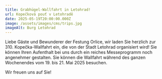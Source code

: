 ```yaml
---
title: Grabhügel-Wallfahrt in Letohrad!
url: Kopečková pouť v Letohradě
date: 2025-05-19T20:00:00.000Z
image: /assets/images/cms/trips.jpg
imageAlt: Burg Letohrad
---
```

Liebe Gäste und Bewunderer der Festung Orlice, wir laden Sie herzlich zur 310. Kopečka-Wallfahrt ein, die von der Stadt Letohrad organisiert wird! Sie können Ihren Aufenthalt bei uns durch ein reiches Messeprogramm noch angenehmer gestalten. Sie können die Wallfahrt während des ganzen Wochenendes vom 19. bis 21. Mai 2025 besuchen.

Wir freuen uns auf Sie!
